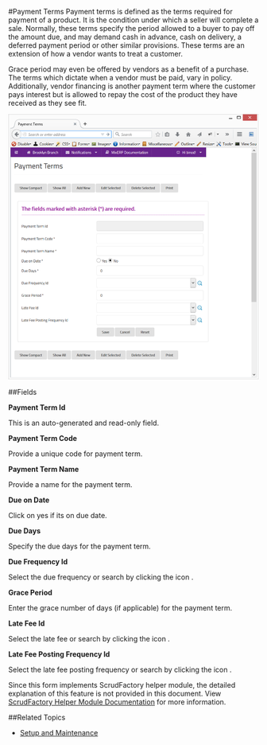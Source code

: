 #Payment Terms
Payment terms is defined as the terms required for payment of a 
product. It is the condition under which a seller will complete a 
sale. Normally, these terms specify the period allowed to a buyer to
pay off the amount due, and may demand cash in advance, cash on
delivery, a deferred payment period or other similar provisions.
These terms are an extension of how a vendor wants to treat a customer.
 
Grace period may even be offered by vendors as a benefit
of a purchase. The terms which dictate when a vendor must be paid, vary
in policy. Additionally, vendor financing is another payment term 
where the customer pays interest but is allowed to repay the cost of
the product they have received as they see fit.

![Payment Terms](images/payment-terms.png)

##Fields

**Payment Term Id**

 This is an auto-generated and read-only field.


**Payment Term Code**

 Provide a unique code for payment term.

**Payment Term Name**

 Provide a name for the payment term.

**Due on Date**

 Click on yes if its on due date.

**Due Days** 

 Specify the due days for the payment term.

**Due Frequency Id**

 Select the due frequency or search by clicking the icon <i class="item-selector"></i>.

**Grace Period**

 Enter the grace number of days (if applicable) for the payment term.

**Late Fee Id**

 Select the late fee or search by clicking the icon <i class="item-selector"></i>.

**Late Fee Posting Frequency Id**

 Select the late fee posting frequency or search by clicking the icon <i class="item-selector"></i>.




<div class="alert-box scrud radius">
    Since this form implements ScrudFactory helper module, the detailed explanation of this feature is not provided
    in this document. View <a href="../../core-concepts/scrud-factory.md">ScrudFactory Helper Module Documentation</a>
    for more information.
</div>

##Related Topics
* [Setup and Maintenance](../setup-and-maintenance.md)
